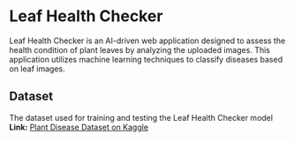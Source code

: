 # Leaf Health Checker

Leaf Health Checker is an AI-driven web application designed to assess the health condition of plant leaves by analyzing the uploaded images. This application utilizes machine learning techniques to classify diseases based on leaf images.
## Dataset

The dataset used for training and testing the Leaf Health Checker model
**Link:** [Plant Disease Dataset on Kaggle](https://www.kaggle.com/datasets/vasanthkumar14/plant-disease)
